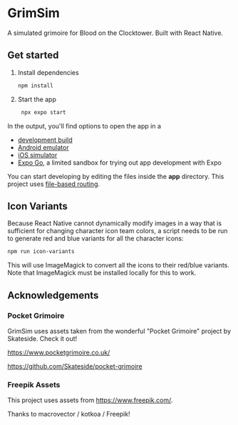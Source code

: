 # GrimSim

A simulated grimoire for Blood on the Clocktower.
Built with React Native.

## Get started

1. Install dependencies

   ```bash
   npm install
   ```

2. Start the app

   ```bash
    npx expo start
   ```

In the output, you'll find options to open the app in a

- [development build](https://docs.expo.dev/develop/development-builds/introduction/)
- [Android emulator](https://docs.expo.dev/workflow/android-studio-emulator/)
- [iOS simulator](https://docs.expo.dev/workflow/ios-simulator/)
- [Expo Go](https://expo.dev/go), a limited sandbox for trying out app development with Expo

You can start developing by editing the files inside the **app** directory. This project
uses [file-based routing](https://docs.expo.dev/router/introduction).

## Icon Variants

Because React Native cannot dynamically modify images in a way that is sufficient for changing character icon team
colors, a script needs to be run to generate red and blue variants for all the character icons:

```bash
npm run icon-variants
```

This will use ImageMagick to convert all the icons to their red/blue variants. Note that ImageMagick must be installed
locally for this to work.

## Acknowledgements

### Pocket Grimoire

GrimSim uses assets taken from the wonderful "Pocket Grimoire" project by Skateside.
Check it out!

https://www.pocketgrimoire.co.uk/

https://github.com/Skateside/pocket-grimoire

### Freepik Assets

This project uses assets from https://www.freepik.com/.

Thanks to macrovector / kotkoa / Freepik!
